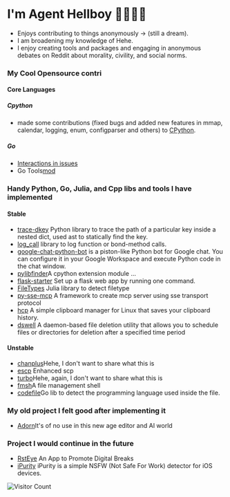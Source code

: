 
# I'm Agent Hellboy 👋🏾👨‍💻
  - Enjoys contributing to things anonymously -> (still a dream).
  - I am broadening my knowledge of Hehe.
  - I enjoy creating tools and packages and engaging in anonymous debates on Reddit about morality, civility, and social norms.

### My Cool Opensource contri 

#### Core Languages 

##### Cpython 
  - made some contributions (fixed bugs and added new features in mmap, calendar, logging, enum, configparser and others) to [CPython](https://github.com/search?q=repo%3Apython%2Fcpython+author%3AAgent-Hellboy&type=pullrequests).

##### Go 
  - [Interactions in issues](https://github.com/search?q=user:golang+involves:agent-hellboy&type=issues
)
  - Go Tools[mod](https://go-review.googlesource.com/c/mod/+/634875)
    
### Handy Python, Go, Julia, and Cpp libs and tools I have implemented

#### Stable
  - [trace-dkey](https://github.com/Agent-Hellboy/trace-dkey) Python library to trace the path of a particular key inside a nested dict, used ast to statically find the key. 
  - [log_call](https://github.com/Agent-Hellboy/log_call) library to log function or bond-method calls.
  - [google-chat-python-bot](https://github.com/Agent-Hellboy/google-chat-python-bot) is a piston-like Python bot for Google chat. You can configure it in your Google Workspace and execute Python code in the chat window.
  - [pylibfinder](https://github.com/Agent-Hellboy/pylibfinder)A cpython extension module ... 
  - [flask-starter](https://github.com/Agent-Hellboy/flask-starter) Set up a flask web app by running one command.
  - [FileTypes](https://github.com/JuliaIO/FileTypes.jl) Julia library to detect filetype
  - [py-sse-mcp](https://github.com/Agent-Hellboy/py-sse-mcp) A framework to create mcp server using sse transport protocol 
  - [hcp](https://github.com/Agent-Hellboy/hcp) A simple clipboard manager for Linux that saves your clipboard history.
  - [dswell](https://github.com/Agent-Hellboy/dswell) A daemon-based file deletion utility that allows you to schedule files or directories for deletion after a specified time period
    
#### Unstable 
  - [chanplus](https://github.com/Agent-Hellboy/chanplus)Hehe, I don't want to share what this is
  - [escp](https://github.com/Agent-Hellboy/escp) Enhanced scp
  - [turbo](https://github.com/Agent-Hellboy/turbo)Hehe, again, I don't want to share what this is
  - [fmsh](https://github.com/Agent-Hellboy/fmsh)A file management shell 
  - [codefile](https://github.com/Agent-Hellboy/codefile)Go lib to detect the programming language used inside the file. 

### My old project I felt good after implementing it 
  - [Adorn](https://github.com/Agent-Hellboy/Adorn)It's of no use in this new age editor and AI world

### Project I would continue in the future 
  - [RstEye](https://github.com/RstEyeApp/rsteye) An App to Promote Digital Breaks
  - [iPurity](https://github.com/Agent-Hellboy/iPurity) iPurity is a simple NSFW (Not Safe For Work) detector for iOS devices.

![Visitor Count](https://profile-counter.glitch.me/Agent-Hellboy/count.svg)
